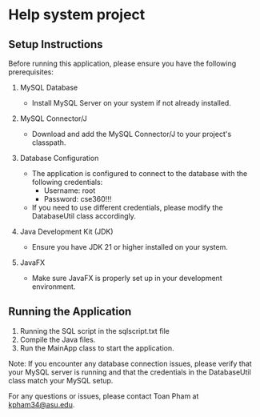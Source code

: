 # Help system project

## Setup Instructions

Before running this application, please ensure you have the following prerequisites:

1. MySQL Database
    - Install MySQL Server on your system if not already installed.

2. MySQL Connector/J
    - Download and add the MySQL Connector/J to your project's classpath.

3. Database Configuration
    - The application is configured to connect to the database with the following credentials:
        - Username: root
        - Password: cse360!!!
    - If you need to use different credentials, please modify the DatabaseUtil class accordingly.

4. Java Development Kit (JDK)
    - Ensure you have JDK 21 or higher installed on your system.

5. JavaFX
    - Make sure JavaFX is properly set up in your development environment.

## Running the Application

1. Running the SQL script in the sqlscript.txt file
2. Compile the Java files.
3. Run the MainApp class to start the application.

Note: If you encounter any database connection issues, please verify that your MySQL server is running and that the credentials in the DatabaseUtil class match your MySQL setup.

For any questions or issues, please contact Toan Pham at kpham34@asu.edu.
